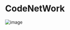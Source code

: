 # CodeNetWork

![image](https://github.com/ansh-star/CodeNetWork/assets/96314656/0154bc4d-250c-459d-864e-8bda82722d97)

